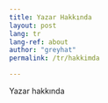 ```yaml
---
title: Yazar Hakkında
layout: post
lang: tr
lang-ref: about
author: "greyhat"
permalink: /tr/hakkimda

---
```


Yazar hakkında
